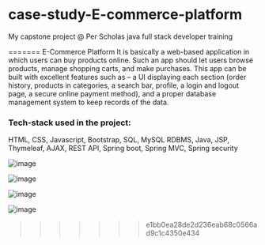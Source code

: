 # case-study-E-commerce-platform
My capstone project @ Per Scholas java full stack developer training

=======
E-Commerce Platform It is basically a web-based application in which users can buy products online. 
Such an app should let users browse products, manage shopping carts, and make purchases. 
This app can be built with excellent features such as – a UI displaying each section 
(order history, products in categories, a search bar, profile, a login and logout page, a secure online payment method), 
and a proper database management system to keep records of the data.

### Tech-stack used in the project:
HTML, CSS, Javascript, Bootstrap, SQL, MySQL RDBMS, Java, JSP, Thymeleaf, AJAX, REST API, Spring boot, Spring MVC, Spring security

![image](https://github.com/user-attachments/assets/4e906cd8-30f7-4489-b787-4d92331507fc)

![image](https://github.com/user-attachments/assets/e74e1ce1-abb0-406c-8f5a-2c9d894e5cc6)

![image](https://github.com/user-attachments/assets/0f1f7244-254e-4e5f-9c7b-0de8c00b99cf)

![image](https://github.com/user-attachments/assets/1b3aba9a-5960-46d1-8088-b5eb781c7243)





>>>>>>> e1bb0ea28de2d236eab68c0566ad9c1c4350e434
